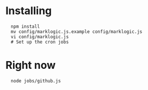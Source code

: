 # Installing

      npm install
      mv config/marklogic.js.example config/marklogic.js
      vi config/marklogic.js
      # Set up the cron jobs

# Right now

      node jobs/github.js
